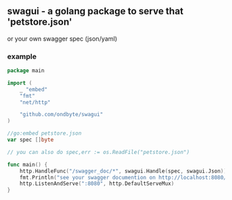 ## swagui - a golang package to serve that 'petstore.json'
or your own swagger spec (json/yaml)

### example
```go
package main

import (
	_ "embed"
	"fmt"
	"net/http"

	"github.com/ondbyte/swagui"
)

//go:embed petstore.json
var spec []byte

// you can also do spec,err := os.ReadFile("petstore.json")

func main() {
	http.HandleFunc("/swagger_doc/*", swagui.Handle(spec, swagui.Json))
	fmt.Println("see your swagger documention on http://localhost:8080/swagger_doc")
	http.ListenAndServe(":8080", http.DefaultServeMux)
}

```